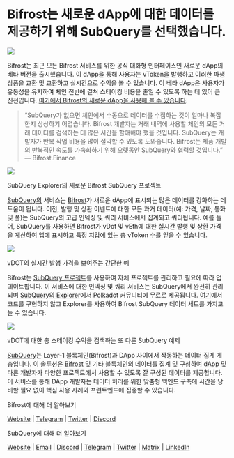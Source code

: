 # Bifrost는 새로운 dApp에 대한 데이터를 제공하기 위해 SubQuery를 선택했습니다.

![](https://miro.medium.com/max/1400/0*nqNosmn0y7FHOI42)

Bifrost는 최근 모든 Bifrost 서비스를 위한 공식 대화형 인터페이스인 새로운 dApp의 베타 버전을 출시했습니다. 이 dApp을 통해 사용자는 vToken을 발행하고 이러한 파생 상품을 교환 및 교환하고 실시간으로 수익을 볼 수 있습니다. 이 베타 dApp은 사용자가 유동성을 유지하여 체인 전반에 걸쳐 스테이킹 비용을 줄일 수 있도록 하는 데 있어 큰 진전입니다. [여기에서 Bifrost의 새로운 dApp을 사용해 볼 수 있습니다](https://apps.bifrost.finance/).

> “SubQuery가 없으면 체인에서 수동으로 데이터를 수집하는 것이 얼마나 복잡한지 상상하기 어렵습니다. Bifrost 개발자는 거래 내역에 사용할 체인의 모든 거래 데이터를 검색하는 데 많은 시간을 할애해야 했을 것입니다. SubQuery는 개발자가 반복 작업 비용을 많이 절약할 수 있도록 도와줍니다. Bifrost는 제품 개발의 반복적인 속도를 가속화하기 위해 오랫동안 SubQuery와 협력할 것입니다.” — Bifrost.Finance


![](https://miro.medium.com/max/1400/0*_JK-h0rjef6rk1ot)

SubQuery Explorer의 새로운 Bifrost SubQuery 프로젝트

[SubQuery의](https://subquery.network/) 서비스는 [Bifrost](https://bifrost.finance/)가 새로운 dApp에 표시되는 많은 데이터를 강화하는 데 도움이 됩니다. 이전, 발행 및 상환 이벤트에 대한 모든 과거 데이터(예: 가격, 날짜, 통화 및 풀)는 SubQuery의 고급 인덱싱 및 쿼리 서비스에서 집계되고 쿼리됩니다. 예를 들어, SubQuery를 사용하면 Bifrost가 vDot 및 vEth에 대한 실시간 발행 및 상환 가격을 계산하여 앱에 표시하고 특정 지갑에 있는 총 vToken 수를 얻을 수 있습니다.

![](https://miro.medium.com/max/1400/0*WIxvwcgPIHzCf0E3)

vDOT의 실시간 발행 가격을 보여주는 간단한 예

Bifrost는 [SubQuery 프로젝트](https://project.subquery.network/)를 사용하여 자체 프로젝트를 관리하고 필요에 따라 업데이트합니다. 이 서비스에 대한 인덱싱 및 쿼리 서비스는 SubQuery에서 완전히 관리되며 [SubQuery의 Explorer](https://explorer.subquery.network/)에서 Polkadot 커뮤니티에 무료로 제공됩니다. [여기](https://explorer.subquery.network/subquery/bifrost-finance/subql)에서 코드를 구현하지 않고 Explorer를 사용하여 Bifrost SubQuery 데이터 세트를 가지고 놀 수 있습니다.

![](https://miro.medium.com/max/1400/0*J9Rao6oyFMxVNWzZ)

vDOT에 대한 총 스테이킹 수익을 검색하는 또 다른 SubQuery 예제

[SubQuery](https://subquery.network/)는 Layer-1 블록체인(Bifrost)과 DApp 사이에서 작동하는 데이터 집계 계층입니다. 이 솔루션은 [Bifrost](https://bifrost.finance/) 및 기타 블록체인의 데이터를 집계 및 구성하여 dApp 및 다른 개발자가 다양한 프로젝트에서 사용할 수 있도록 잘 구성된 데이터를 제공합니다. 이 서비스를 통해 DApp 개발자는 데이터 처리를 위한 맞춤형 백엔드 구축에 시간을 낭비할 필요 없이 핵심 사용 사례와 프런트엔드에 집중할 수 있습니다.

Bifrost에 대해 더 알아보기

[Website](https://bifrost.finance/) | [Telegram](https://t.me/bifrost_finance) | [Twitter](https://twitter.com/bifrost_finance) | [Discord](https://discord.gg/XjnjdKBNXj)

SubQuery에 대해 더 알아보기

[Website](https://subquery.network/) | [Email](mailto:hello@subquery.network) | [Discord](https://discord.com/invite/78zg8aBSMG) | [Telegram](https://t.me/subquerynetwork) | [Twitter](https://twitter.com/subquerynetwork) | [Matrix](https://matrix.to/#/#subquery:matrix.org) | [LinkedIn](https://www.linkedin.com/company/subquery)